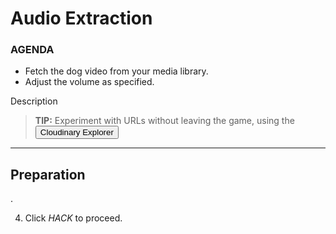 # Audio Extraction

<div class="aside">
<h3>AGENDA</h3>
<ul>
  <li>Fetch the dog video from your media library.</li>
  <li>Adjust the volume as specified.</li>
</ul>
</div>



Description

> <b>TIP:</b> Experiment with URLs without leaving the game, using the <button onclick='window.CloudinaryBrowser.showUrlExplorer();'>Cloudinary Explorer</button>

********************

## Preparation
.

4. Click _HACK_ to proceed.


